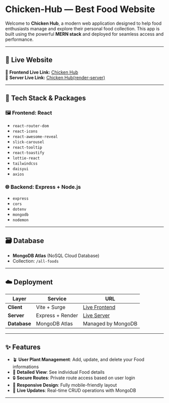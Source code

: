 # Chicken-Hub — Best Food Website

Welcome to **Chicken Hub**, a modern web application designed to help food enthusiasts manage and explore their personal food collection. This app is built using the powerful **MERN stack** and deployed for seamless access and performance.

---

## 🚀 Live Website

🔗 **Frontend Live Link:** [Chicken Hub](https://shanto9070-assignment-11-chicken-hub.surge.sh/)  
🔗 **Server Live Link:** [Chicken Hub(render-server)](https://chicken-hub-server-side-public.onrender.com/all-foods/)

---

## 🧰 Tech Stack & Packages

### 🖼️ **Frontend: React**

- `react-router-dom`
- `react-icons`
- `react-awesome-reveal`
- `slick-carousel`
- `react-tooltip`
- `react-toastify`
- `lottie-react`
- `tailwindcss`
- `daisyui`
- `axios`

### 🌐 **Backend: Express + Node.js**

- `express`
- `cors`
- `dotenv`
- `mongodb`
- `nodemon`

---

## 🗃️ Database

- **MongoDB Atlas** (NoSQL Cloud Database)
- Collection: `/all-foods`

---

## ☁️ Deployment

| Layer        | Service          | URL                                                                     |
| ------------ | ---------------- | ----------------------------------------------------------------------- |
| **Client**   | Vite + Surge     | [Live Frontend](https://shanto9070-assignment-11-chicken-hub.surge.sh/) |
| **Server**   | Express + Render | [Live Server](https://chicken-hub-server-side-public.onrender.com/)                 |
| **Database** | MongoDB Atlas    | Managed by MongoDB                                                      |

---

## ✨ Features

- 🪴 **User Plant Management**: Add, update, and delete your Food informations
- 🔎 **Detailed View**: See individual Food details
- 🔒 **Secure Routes**: Private route access based on user login
- 🚀 **Responsive Design**: Fully mobile-friendly layout
- 🔄 **Live Updates**: Real-time CRUD operations with MongoDB

---
